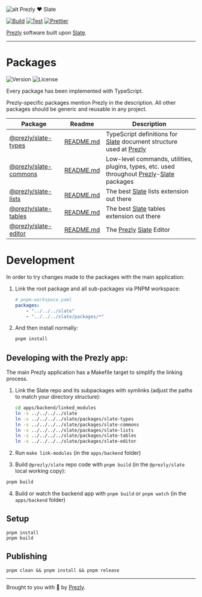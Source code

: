 ![alt Prezly ❤️ Slate](https://cdn.uc.assets.prezly.com/b9c8de97-cc75-4780-baa0-c9d9ac4c7c09/prezly-slate.png)

[![Build](https://github.com/prezly/slate/actions/workflows/build.yml/badge.svg)](https://github.com/prezly/slate/actions/workflows/build.yml)
[![Test](https://github.com/prezly/slate/actions/workflows/test.yml/badge.svg)](https://github.com/prezly/slate/actions/workflows/test.yml)
[![Prettier](https://github.com/prezly/slate/actions/workflows/prettier.yml/badge.svg)](https://github.com/prezly/slate/actions/workflows/prettier.yml)

[Prezly](https://www.prezly.com/?utm_source=github&utm_campaign=@prezly/slate) software built upon [Slate](http://slatejs.org/).

---

# Packages

![Version](https://img.shields.io/npm/v/@prezly/slate-commons)
![License](https://img.shields.io/npm/l/@prezly/slate-commons)

Every package has been implemented with TypeScript.

Prezly-specific packages mention Prezly in the description. All other packages should be generic and reusable in any project.

| Package                                                                      | Readme                                            | Description                                                                                                                                                                                   |
|------------------------------------------------------------------------------| ------------------------------------------------- |-----------------------------------------------------------------------------------------------------------------------------------------------------------------------------------------------|
| [@prezly/slate-types](https://www.npmjs.com/package/@prezly/slate-types)     | [README.md](packages/slate-types/README.md)       | TypeScript definitions for [Slate](https://www.slatejs.org/) document structure used at [Prezly](https://www.prezly.com/?utm_source=github&utm_campaign=@prezly/slate)                        |
| [@prezly/slate-commons](https://www.npmjs.com/package/@prezly/slate-commons) | [README.md](packages/slate-commons/README.md)     | Low-level commands, utilities, plugins, types, etc. used throughout [Prezly](https://www.prezly.com/?utm_source=github&utm_campaign=@prezly/slate)-[Slate](https://www.slatejs.org/) packages |
| [@prezly/slate-lists](https://www.npmjs.com/package/@prezly/slate-lists)     | [README.md](packages/slate-lists/README.md)       | The best [Slate](https://www.slatejs.org/) lists extension out there                                                                                                                          |
| [@prezly/slate-tables](https://www.npmjs.com/package/@prezly/slate-tables)   | [README.md](packages/slate-tables/README.md)      | The best [Slate](https://www.slatejs.org/) tables extension out there                                                                                                                         |
| [@prezly/slate-editor](https://www.npmjs.com/package/@prezly/slate-editor)   | [README.md](packages/slate-editor/README.md)      | The [Prezly](https://www.prezly.com/?utm_source=github&utm_campaign=@prezly/slate-editor) [Slate](https://www.slatejs.org/) Editor                                                            |

# Development

In order to try changes made to the packages with the main application:

1. Link the root package and all sub-packages via PNPM workspace:

    ```yaml
    # pnpm-workspace.yaml
    packages:
        - "../../../slate"
        - "../../../slate/packages/*"
    ```

2. And then install normally:

   ```sh
   pnpm install
   ```

## Developing with the Prezly app:

The main Prezly application has a Makefile target to simplify the linking process.

1. Link the Slate repo and its subpackages with symlinks (adjust the paths to match your directory structure):
   ```sh
   cd apps/backend/linked_modules
   ln -s ../../../../slate
   ln -s ../../../../slate/packages/slate-types
   ln -s ../../../../slate/packages/slate-commons
   ln -s ../../../../slate/packages/slate-lists
   ln -s ../../../../slate/packages/slate-tables
   ln -s ../../../../slate/packages/slate-editor
   ```
   
2. Run `make link-modules` (in the `apps/backend` folder)
   
3. Build `@prezly/slate` repo code with `pnpm build` (in the `@prezly/slate` local working copy):

  ```sh
  pnpm build
  ```

4. Build or watch the backend app with `pnpm build` or `pnpm watch` (in the `apps/backend` folder)


## Setup

```Shell
pnpm install
pnpm build
```

## Publishing

```Shell
pnpm clean && pnpm install && pnpm release
```

---

Brought to you with :metal: by [Prezly](https://www.prezly.com/?utm_source=github&utm_campaign=@prezly/slate).
